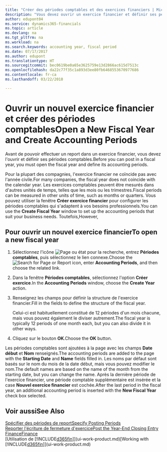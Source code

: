 ```yaml
---
title: "Créer des périodes comptables et des exercices financiers | Microsoft Docs"
description: "Vous devez ouvrir un exercice financier et définir ses périodes comptables avant de pouvoir y effectuer des reports."
author: edupont04
ms.service: dynamics365-financials
ms.topic: article
ms.devlang: na
ms.tgt_pltfrm: na
ms.workload: na
ms.search.keywords: accounting year, fiscal period
ms.date: 07/17/2017
ms.author: edupont
ms.translationtype: HT
ms.sourcegitcommit: bec0619be0a65e3625759e13d2866ac615d7513c
ms.openlocfilehash: da22c77f35c1a893d3ee80fb6468553670977686
ms.contentlocale: fr-ca
ms.lasthandoff: 03/22/2018

---
```

# <a name="open-a-new-fiscal-year-and-create-accounting-periods"></a><span data-ttu-id="716d3-103">Ouvrir un nouvel exercice financier et créer des périodes comptables</span><span class="sxs-lookup"><span data-stu-id="716d3-103">Open a New Fiscal Year and Create Accounting Periods</span></span>
<span data-ttu-id="716d3-104">Avant de pouvoir effectuer un report dans un exercice financier, vous devez l'ouvrir et définir ses périodes comptables.</span><span class="sxs-lookup"><span data-stu-id="716d3-104">Before you can post in a fiscal year, you must open the fiscal year and define its accounting periods.</span></span>  

<span data-ttu-id="716d3-105">Pour la plupart des compagnies, l'exercice financier ne coïncide pas avec l'année civile.</span><span class="sxs-lookup"><span data-stu-id="716d3-105">For many companies, the fiscal year does not coincide with the calendar year.</span></span> <span data-ttu-id="716d3-106">Les exercices comptables peuvent être mesurés dans d'autres unités de temps, telles que les mois ou les trimestres.</span><span class="sxs-lookup"><span data-stu-id="716d3-106">Fiscal periods can be measured in other units of time, such as months or quarters.</span></span> <span data-ttu-id="716d3-107">Vous pouvez utiliser la fenêtre **Créer exercice financier** pour configurer les périodes comptables qui s'adaptent à vos besoins professionnels.</span><span class="sxs-lookup"><span data-stu-id="716d3-107">You can use the **Create Fiscal Year** window to set up the accounting periods that suit your business needs.</span></span> <span data-ttu-id="716d3-108">Toutefois,</span><span class="sxs-lookup"><span data-stu-id="716d3-108">However,</span></span>   

## <a name="to-open-a-new-fiscal-year"></a><span data-ttu-id="716d3-109">Pour ouvrir un nouvel exercice financier</span><span class="sxs-lookup"><span data-stu-id="716d3-109">To open a new fiscal year</span></span>
1. <span data-ttu-id="716d3-110">Sélectionnez l'icône ![Page ou état pour la recherche](media/ui-search/search_small.png "Page ou état pour la recherche"), entrez **Périodes comptables**, puis sélectionnez le lien connexe.</span><span class="sxs-lookup"><span data-stu-id="716d3-110">Choose the ![Search for Page or Report](media/ui-search/search_small.png "Search for Page or Report icon") icon, enter **Accounting Periods**, and then choose the related link.</span></span>
2. <span data-ttu-id="716d3-111">Dans la fenêtre **Périodes comptables**, sélectionnez l'option **Créer exercice**.</span><span class="sxs-lookup"><span data-stu-id="716d3-111">In the **Accounting Periods** window, choose the **Create Year** action.</span></span>
3. <span data-ttu-id="716d3-112">Renseignez les champs pour définir la structure de l'exercice financier.</span><span class="sxs-lookup"><span data-stu-id="716d3-112">Fill in the fields to define the structure of the fiscal year.</span></span>

    <span data-ttu-id="716d3-113">Celui-ci est habituellement constitué de 12 périodes d'un mois chacune, mais vous pouvez également le diviser autrement.</span><span class="sxs-lookup"><span data-stu-id="716d3-113">The fiscal year is typically 12 periods of one month each, but you can also divide it in other ways.</span></span>
4. <span data-ttu-id="716d3-114">Cliquez sur le bouton **OK**.</span><span class="sxs-lookup"><span data-stu-id="716d3-114">Choose the **OK** button.</span></span>

<span data-ttu-id="716d3-115">Les périodes comptables sont ajoutées à la page avec les champs **Date début** et **Nom** renseignés.</span><span class="sxs-lookup"><span data-stu-id="716d3-115">The accounting periods are added to the page with the **Starting Date** and **Name** fields filled in.</span></span> <span data-ttu-id="716d3-116">Les noms par défaut sont basés sur le nom du mois de la date début, mais vous pouvez modifier le nom.</span><span class="sxs-lookup"><span data-stu-id="716d3-116">The default names are based on the name of the month from the starting date, but you can change the name.</span></span> <span data-ttu-id="716d3-117">Après la dernière période de l'exercice financier, une période comptable supplémentaire est insérée et la case **Nouvel exercice financier** est cochée.</span><span class="sxs-lookup"><span data-stu-id="716d3-117">After the last period in the fiscal year, an additional accounting period is inserted with the **New Fiscal Year** check box selected.</span></span>  


## <a name="see-also"></a><span data-ttu-id="716d3-118">Voir aussi</span><span class="sxs-lookup"><span data-stu-id="716d3-118">See Also</span></span>
[<span data-ttu-id="716d3-119">Spécifier des périodes de report</span><span class="sxs-lookup"><span data-stu-id="716d3-119">Specify Posting Periods</span></span>](finance-how-specify-posting-periods.md)  
[<span data-ttu-id="716d3-120">Reporter l'écriture de fermeture d'exercice</span><span class="sxs-lookup"><span data-stu-id="716d3-120">Post the Year-End Closing Entry</span></span>](year-how-post-year-end-close-entry.md)  
[<span data-ttu-id="716d3-121">Finance</span><span class="sxs-lookup"><span data-stu-id="716d3-121">Finance</span></span>](finance.md)  
<span data-ttu-id="716d3-122">[Utilisation de [!INCLUDE[d365fin](includes/d365fin_md.md)]](ui-work-product.md)</span><span class="sxs-lookup"><span data-stu-id="716d3-122">[Working with [!INCLUDE[d365fin](includes/d365fin_md.md)]](ui-work-product.md)</span></span>


